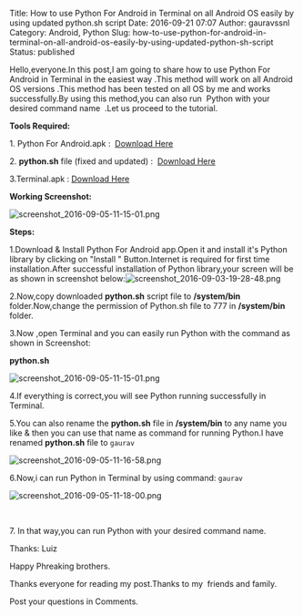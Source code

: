 Title: How to use Python For Android in Terminal on all Android OS easily by using updated python.sh script
Date: 2016-09-21 07:07
Author: gauravssnl
Category: Android, Python
Slug: how-to-use-python-for-android-in-terminal-on-all-android-os-easily-by-using-updated-python-sh-script
Status: published

Hello,everyone.In this post,I am going to share how to use Python For Android in Terminal in the easiest way .This method will work on all Android OS versions .This method has been tested on all OS by me and works successfully.By using this method,you can also run  Python with your desired command name  .Let us proceed to the tutorial.

**Tools Required:**

1\. Python For Android.apk :  [Download Here](http://upfile.mobi/bMOYKSKTeaq)

2\. **python.sh** file (fixed and updated) :  [Download Here](http://upfile.mobi/Hw2pJ62c4GY)

3.Terminal.apk : [Download Here](http://upfile.mobi/aDy0JAy4SOc)


**Working Screenshot:**

![screenshot_2016-09-05-11-15-01.png](https://gauravssnl.files.wordpress.com/2016/09/screenshot_2016-09-05-11-15-01.png?w=1152)


**Steps:**

1.Download & Install Python For Android app.Open it and install it's Python library by clicking on "Install " Button.Internet is required for first time installation.After successful installation of Python library,your screen will be as shown in screenshot below:![screenshot_2016-09-03-19-28-48.png](https://gauravssnl.files.wordpress.com/2016/09/screenshot_2016-09-03-19-28-48.png)

2.Now,copy downloaded **python.sh** script file to **/system/bin** folder.Now,change the permission of Python.sh file to 777 in **/system/bin** folder.

3.Now ,open Terminal and you can easily run Python with the command as shown in Screenshot:

**python.sh**

![screenshot_2016-09-05-11-15-01.png](https://gauravssnl.files.wordpress.com/2016/09/screenshot_2016-09-05-11-15-01.png)

4.If everything is correct,you will see Python running successfully in Terminal.

5.You can also rename the **python.sh** file in **/system/bin** to any name you like & then you can use that name as command for running Python.I have renamed **python.sh** file to `gaurav`

![screenshot_2016-09-05-11-16-58.png](https://gauravssnl.files.wordpress.com/2016/09/screenshot_2016-09-05-11-16-58.png)

6.Now,i can run Python in Terminal by using command:
`gaurav
`

![screenshot_2016-09-05-11-18-00.png](https://gauravssnl.files.wordpress.com/2016/09/screenshot_2016-09-05-11-18-00.png)

 

7\. In that way,you can run Python with your desired command name.

Thanks: Luiz

Happy Phreaking brothers.

Thanks everyone for reading my post.Thanks to my  friends and family.

Post your questions in Comments.
